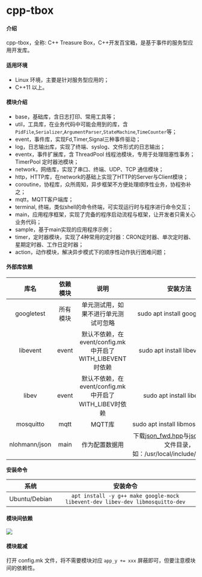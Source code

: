 # cpp-tbox

#### 介绍
cpp-tbox，全称: C++ Treasure Box，C++开发百宝箱，是基于事件的服务型应用开发库。

#### 适用环境

- Linux 环境，主要是针对服务型应用的；
- C++11 以上。

#### 模块介绍

- base，基础库，含日志打印、常用工具等；
- util，工具库，在业务代码中可能会用到的库，含`PidFile`,`Serializer`,`ArgumentParser`,`StateMachine`,`TimeCounter`等；
- event，事件库，实现Fd,Timer,Signal三种事件驱动；
- log，日志输出库，实现了终端、syslog、文件形式的日志输出；
- eventx，事件扩展库，含 ThreadPool 线程池模块，专用于处理阻塞性事务；TimerPool 定时器池模块；
- network，网络库，实现了串口、终端、UDP、TCP 通信模块；
- http，HTTP库，在network的基础上实现了HTTP的Server与Client模块；
- coroutine，协程库，众所周知，异步框架不方便处理顺序性业务，协程弥补之；
- mqtt，MQTT客户端库；
- terminal, 终端，类似shell的命令终端，可实现运行时与程序进行命令交互；
- main，应用程序框架，实现了完备的程序启动流程与框架，让开发者只需关心业务代码；
- sample，基于main实现的应用程序示例；
- timer，定时器模块，实现了4种常用的定时器：CRON定时器、单次定时器、星期定时器、工作日定时器；
- action，动作模块，解决异步模式下的顺序性动作执行困难问题；

#### 外部库依赖

| 库名 | 依赖模块 | 说明 | 安装方法 |
|:----:|:--------:|:----:|:--------:|
| googletest | 所有模块 | 单元测试用，如果不进行单元测试可忽略 | sudo apt install google-mock |
| libevent | event | 默认不依赖，在event/config.mk中开启了WITH\_LIBEVENT时依赖 | sudo apt install libevent-dev |
| libev | event | 默认不依赖，在event/config.mk中开启了WITH\_LIBEV时依赖 | sudo apt install libev-dev |
| mosquitto | mqtt | MQTT库 | sudo apt install libmosquitto-dev |
| nlohmann/json | main | 作为配置数据用 | 下载[json\_fwd.hpp](https://raw.githubusercontent.com/nlohmann/json/v3.10.4/include/nlohmann/json_fwd.hpp)与[json.hpp](https://raw.githubusercontent.com/nlohmann/json/v3.10.4/single_include/nlohmann/json.hpp)到头文件目录，如：/usr/local/include/nlohmann/ |

**安装命令**

| 系统 | 安装命令 |
|:----:|:------:|
| Ubuntu/Debian | `apt install -y g++ make google-mock libevent-dev libev-dev libmosquitto-dev` |

#### 模块间依赖

![](http://assets.processon.com/chart_image/6227efafe401fd18bcfc83e8.png)

#### 模块裁减

打开 config.mk 文件，将不需要模块对应 `app_y += xxx` 屏蔽即可，但要注意模块间的依赖性。
